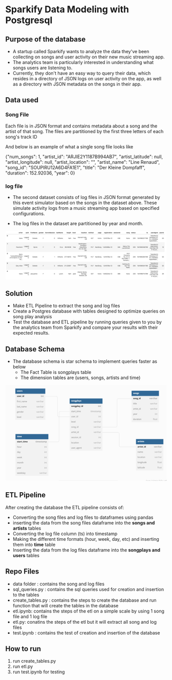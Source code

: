 # Sparkify Data Modeling with Postgresql

## Purpose of the database

- A startup called Sparkify wants to analyze the data they've been collecting on songs and user activity on their new music streaming app. 
- The analytics team is particularly interested in understanding what songs users are listening to. 
- Currently, they don't have an easy way to query their data, which resides in a directory of JSON logs on user activity on the app, as well as a directory with JSON metadata on the songs in their app.

## Data used

### Song File

Each file is in JSON format and contains metadata about a song and the artist of that song. The files are partitioned by the first three letters of each song's track ID

And below is an example of what a single song file looks like

{"num_songs": 1, "artist_id": "ARJIE2Y1187B994AB7", "artist_latitude": null, "artist_longitude": null, "artist_location": "", "artist_name": "Line Renaud", "song_id": "SOUPIRU12A6D4FA1E1", "title": "Der Kleine Dompfaff", "duration": 152.92036, "year": 0}

### log file

- The second dataset consists of log files in JSON format generated by this event simulator based on the songs in the dataset above. These simulate activity logs from a music streaming app based on specified configurations.

- The log files in the dataset are partitioned by year and month.

![Alt Text](log-data.png)

## Solution

-  Make ETL Pipeline to extract the song and log files
-  Create a Postgres database with tables designed to optimize queries on song play analysis 
-  Test the database and ETL pipeline by running queries given to you by the analytics team from Sparkify and compare your results with their expected results.

## Database Schema

- The database schema is star schema to implement queries faster as below
    - The Fact Table is songplays table
    - The dimension tables are (users, songs, artists and time)

![Alt text](database-schema.png)

## ETL Pipeline

After creating the database the ETL pipeline consists of:

- Converting the song files and log files to dataframes using pandas
- inserting the data from the song files dataframe into the **songs and artists** tables
- Converting the log file column (ts) into timestamp
- Making the different time formats (hour, week, day, etc) and inserting them into **time** table
- Inserting the data from the log files dataframe into the **songplays and users** tables

## Repo Files

- data folder : contains the song and log files
- sql_queries.py : contains the sql queries used for creation and insertion to the tables
- create_tables.py : contains the steps to create the database and run function that will create the tables in the database
- etl.ipynb: contains the steps of the etl on a simple scale by using 1 song file and 1 log file
- etl.py: conatins the steps of the etl but it will extract all song and log files
- test.ipynb : contains the test of creation and insertion of the database

## How to run

1. run create_tables.py
2. run etl.py
3. run test.ipynb for testing

